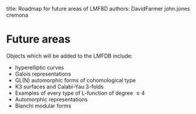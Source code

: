title: Roadmap for future areas of LMFBD
authors:
    DavidFarmer
    john.jones
    cremona

Future areas
============

Objects which will be added to the LMFDB include:

- hyperelliptic curves
- Galois representations
- GL(N) automorphic forms of cohomological type
- K3 surfaces and Calabi-Yau 3-folds
- Examples of every type of L-function of degree $\le 4$
- Automorphic representations
- Bianchi modular forms
